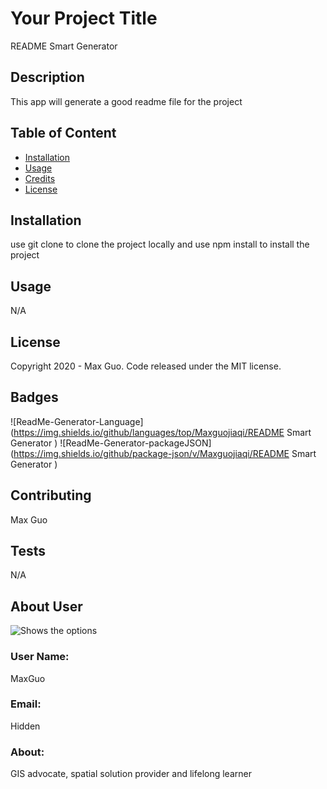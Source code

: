 
# Your Project Title
README Smart Generator 
## Description

This app will generate a good readme file for the project

## Table of Content
    
* [Installation](#installation)
* [Usage](#usage)
* [Credits](#credits)
* [License](#license)

## Installation

use git clone to clone the project locally and use npm install to install the project 

## Usage 

N/A 


## License

Copyright 2020 - Max Guo. Code released under the MIT license.

## Badges

![ReadMe-Generator-Language](https://img.shields.io/github/languages/top/Maxguojiaqi/README Smart Generator )
![ReadMe-Generator-packageJSON](https://img.shields.io/github/package-json/v/Maxguojiaqi/README Smart Generator )

## Contributing

Max Guo

## Tests

N/A

## About User

![Shows the options](https://avatars1.githubusercontent.com/u/15637597?v=4)

### User Name:

MaxGuo

### Email:

Hidden

### About:

GIS advocate, spatial solution provider and lifelong learner  
    
